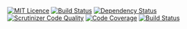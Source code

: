 [![MIT Licence](https://badges.frapsoft.com/os/mit/mit.svg?v=103)](https://opensource.org/licenses/mit-license.php)
[![Build Status](https://travis-ci.org/xprt64/code-analysis.svg?branch=master)](https://travis-ci.org/xprt64/code-analysis)
[![Dependency Status](https://www.versioneye.com/user/projects/58a2dc26940b230031fbaf15/badge.svg?style=flat-square)](https://www.versioneye.com/user/projects/58a2dc26940b230031fbaf15)
[![Scrutinizer Code Quality](https://scrutinizer-ci.com/g/xprt64/code-analysis/badges/quality-score.png?b=master)](https://scrutinizer-ci.com/g/xprt64/code-analysis/?branch=master)
[![Code Coverage](https://scrutinizer-ci.com/g/xprt64/code-analysis/badges/coverage.png?b=master)](https://scrutinizer-ci.com/g/xprt64/code-analysis/?branch=master)
[![Build Status](https://scrutinizer-ci.com/g/xprt64/code-analysis/badges/build.png?b=master)](https://scrutinizer-ci.com/g/xprt64/code-analysis/build-status/master)